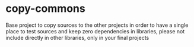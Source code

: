 # copy-commons
Base project to copy sources to the other projects in order to have a single place to test sources and keep zero dependencies in libraries, please not include directly in other libraries, only in your final projects
